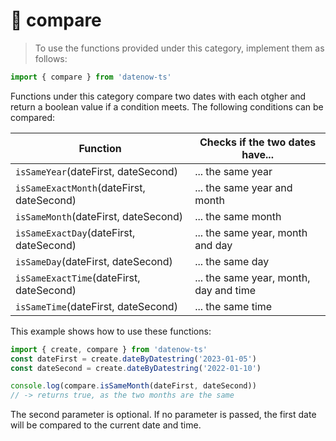 # 👯 compare

> To use the functions provided under this category, implement them as follows:


```typescript
import { compare } from 'datenow-ts'
```

Functions under this category compare two dates with each otgher and return
a boolean value if a condition meets. The following conditions can be compared:

| Function                                    | Checks if the two dates have...        |
|---------------------------------------------|----------------------------------------|
| ``isSameYear``(dateFirst, dateSecond)       | ... the same year                      |
| ``isSameExactMonth``(dateFirst, dateSecond) | ... the same year and month            |
| ``isSameMonth``(dateFirst, dateSecond)      | ... the same month                     |
| ``isSameExactDay``(dateFirst, dateSecond)   | ... the same year, month and day       |
| ``isSameDay``(dateFirst, dateSecond)        | ... the same day                       |
| ``isSameExactTime``(dateFirst, dateSecond)  | ... the same year, month, day and time |
| ``isSameTime``(dateFirst, dateSecond)       | ... the same time                      |


This example shows how to use these functions:

```typescript
import { create, compare } from 'datenow-ts'
const dateFirst = create.dateByDatestring('2023-01-05')
const dateSecond = create.dateByDatestring('2022-01-10')

console.log(compare.isSameMonth(dateFirst, dateSecond))
// -> returns true, as the two months are the same
```

The second parameter is optional.
If no parameter is passed, the first date will be compared to
the current date and time.
